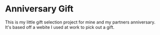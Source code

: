 # Anniversary Gift

This is my little gift selection project for mine and my partners anniversary. It's based off a webite I used at work to pick out a gift. 

